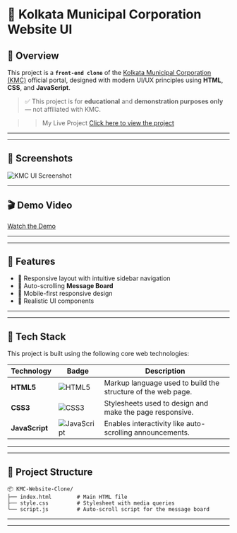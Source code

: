 # 🌆 Kolkata Municipal Corporation Website UI

## 📌 Overview

This project is a **`front-end clone`** of the [Kolkata Municipal Corporation (KMC)](https://www.kmcgov.in/KMCPortal/jsp/KMCPortalHome1.jsp) official portal, designed with modern UI/UX principles using **HTML**, **CSS**, and **JavaScript**.

> ✅ This project is for **educational** and **demonstration purposes only** — not affiliated with KMC.

>> My Live Project [Click here to view the project]()

---
---

## 📸 Screenshots

![KMC UI Screenshot](https://github.com/Priyash-Das/Photos/blob/main/Kolkata%20Municipal%20Corporation%20Website%20UI.png)

---

## 🎬 Demo Video

[Watch the Demo]()

---
---

## 🎯 Features

- 🎨 Responsive layout with intuitive sidebar navigation
- 📰 Auto-scrolling **Message Board**
- 📱 Mobile-first responsive design
- 📸 Realistic UI components

---
---

## 🧱 Tech Stack

This project is built using the following core web technologies:

| Technology     | Badge                                                                                   | Description                                                        |
|----------------|------------------------------------------------------------------------------------------|--------------------------------------------------------------------|
| **HTML5**      | ![HTML5](https://img.shields.io/badge/HTML5-E34F26?style=flat&logo=html5&logoColor=white) | Markup language used to build the structure of the web page.       |
| **CSS3**       | ![CSS3](https://img.shields.io/badge/CSS3-1572B6?style=flat&logo=css3&logoColor=white)   | Stylesheets used to design and make the page responsive.           |
| **JavaScript** | ![JavaScript](https://img.shields.io/badge/JavaScript-F7DF1E?style=flat&logo=javascript&logoColor=black) | Enables interactivity like auto-scrolling announcements.           |

---
---

## 📂 Project Structure

```plaintext
📦 KMC-Website-Clone/
├── index.html        # Main HTML file
├── style.css         # Stylesheet with media queries
└── script.js         # Auto-scroll script for the message board
```

---
---
